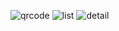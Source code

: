 ![qrcode](http://asset.smallcfj.club/cnode/files/qrcode.png)
![list](http://asset.smallcfj.club/cnode/files/list.png)
![detail](http://asset.smallcfj.club/cnode/files/detail.png)
